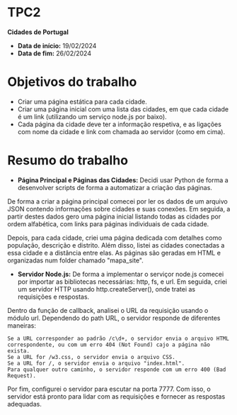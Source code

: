 # TPC2

**Cidades de Portugal**

- **Data de início:** 19/02/2024
- **Data de fim:** 26/02/2024


# Objetivos do trabalho

- Criar uma página estática para cada cidade.
- Criar uma página inicial com uma lista das cidades, em que cada cidade é um link (utilizando um serviço node.js por baixo).
- Cada página da cidade deve ter a informação respetiva, e as ligações com nome da cidade e link com chamada ao servidor (como em cima).

# Resumo do trabalho

- **Página Principal e Páginas das Cidades:**
Decidi usar Python de forma a desenvolver scripts de forma a automatizar a criação das páginas.

De forma a criar a página principal comecei por ler os dados de um arquivo JSON contendo informações sobre cidades e suas conexões. Em seguida, a partir destes dados gero uma página inicial listando todas as cidades por ordem alfabética, com links para páginas individuais de cada cidade.

Depois, para cada cidade, criei uma página dedicada com detalhes como população, descrição e distrito. Além disso, listei as cidades conectadas a essa cidade e a distância entre elas. As páginas são geradas em HTML e organizadas num folder chamado "mapa_site".


- **Servidor Node.js:**
De forma a implementar o serviçor node.js comecei por importar as bibliotecas necessárias: http, fs, e url. Em seguida, criei um servidor HTTP usando http.createServer(), onde tratei as requisições e respostas.

Dentro da função de callback, analisei o URL da requisição usando o módulo url. Dependendo do path URL, o servidor responde de diferentes maneiras:

    Se a URL corresponder ao padrão /c\d+, o servidor envia o arquivo HTML correspondente, ou com um erro 404 (Not Found) cajo a página não exista.
    Se a URL for /w3.css, o servidor envia o arquivo CSS.
    Se a URL for /, o servidor envia o arquivo "index.html".
    Para qualquer outro caminho, o servidor responde com um erro 400 (Bad Request).

Por fim, configurei o servidor para escutar na porta 7777. Com isso, o servidor está pronto para lidar com as requisições e fornecer as respostas adequadas.

